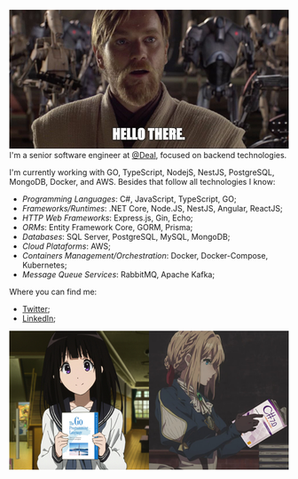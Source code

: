 ![buy Bitcoin](https://github.com/pedroo-csproj/pedroo-csproj/blob/master/assets/hello-there.png)
I'm a senior software engineer at [@Deal](https://www.deal.com.br/en/), focused on backend technologies.

I'm currently working with GO, TypeScript, NodejS, NestJS, PostgreSQL, MongoDB, Docker, and AWS. Besides that follow all technologies I know:
- *Programming Languages*: C#, JavaScript, TypeScript, GO;
- *Frameworks/Runtimes*: .NET Core, Node.JS, NestJS, Angular, ReactJS;
- *HTTP Web Frameworks*: Express.js, Gin, Echo;
- *ORMs*: Entity Framework Core, GORM, Prisma;
- *Databases*: SQL Server, PostgreSQL, MySQL, MongoDB;
- *Cloud Plataforms*: AWS;
- *Containers Management/Orchestration*: Docker, Docker-Compose, Kubernetes;
- *Message Queue Services*: RabbitMQ, Apache Kafka;

Where you can find me:
- [Twitter](https://twitter.com/pedroo_csproj);
- [LinkedIn](https://www.linkedin.com/in/pedroo-csproj/);

![buy Bitcoin](https://github.com/pedroo-csproj/pedroo-csproj/blob/master/assets/technologies.png)
